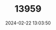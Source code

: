 ---
title: "13959"
category: "Mus crociduroides"
draft: false
date: 2024-02-22 13:03:50
languages:
  English: ["Sumatran Shrewlike Mouse"]
---